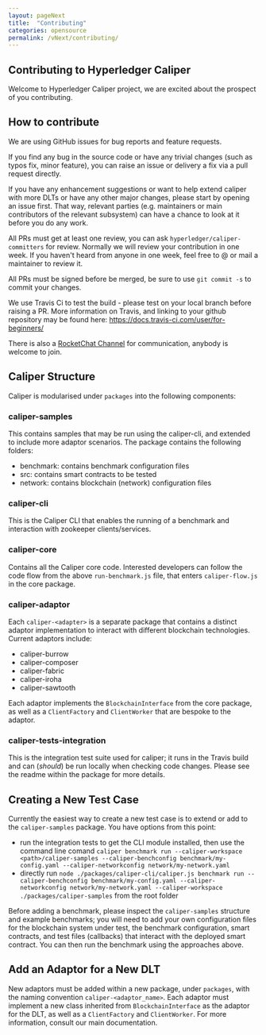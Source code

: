 ```yaml
---
layout: pageNext
title:  "Contributing"
categories: opensource
permalink: /vNext/contributing/
---
```


## Contributing to Hyperledger Caliper

Welcome to Hyperledger Caliper project, we are excited about the prospect of you contributing.

## How to contribute

We are using GitHub issues for bug reports and feature requests.

If you find any bug in the source code or have any trivial changes (such as typos fix, minor feature), you can raise an issue or delivery a fix via a pull request directly.

If you have any enhancement suggestions or want to help extend caliper with more DLTs or have any other major changes, please start by opening an issue first.
That way, relevant parties (e.g. maintainers or main contributors of the relevant subsystem) can have a chance to look at it before you do any work.

All PRs must get at least one review, you can ask `hyperledger/caliper-committers` for review.
Normally we will review your contribution in one week.
If you haven't heard from anyone in one week, feel free to @ or mail a maintainer to review it.

All PRs must be signed before be merged, be sure to use `git commit -s` to commit your changes.

We use Travis Ci to test the build - please test on your local branch before raising a PR. More information on Travis, and linking to your github repository may be found here: https://docs.travis-ci.com/user/for-beginners/
   
There is also a [RocketChat Channel](https://chat.hyperledger.org/channel/caliper) for communication, anybody is welcome to join. 

## Caliper Structure
Caliper is modularised under `packages` into the following components:

### caliper-samples
This contains samples that may be run using the caliper-cli, and extended to include more adaptor scenarios. The package contains the following folders:
- benchmark: contains benchmark configuration files
- src: contains smart contracts to be tested
- network: contains blockchain (network) configuration files

### caliper-cli
This is the Caliper CLI that enables the running of a benchmark and interaction with zookeeper clients/services. 

### caliper-core
Contains all the Caliper core code. Interested developers can follow the code flow from the above `run-benchmark.js` file, that enters `caliper-flow.js` in the core package.

### caliper-adaptor
Each `caliper-<adapter>` is a separate package that contains a distinct adaptor implementation to interact with different blockchain technologies. Current adaptors include:
- caliper-burrow
- caliper-composer
- caliper-fabric
- caliper-iroha
- caliper-sawtooth

Each adaptor implements the `BlockchainInterface` from the core package, as well as a `ClientFactory` and `ClientWorker` that are bespoke to the adaptor.

### caliper-tests-integration
This is the integration test suite used for caliper; it runs in the Travis build and can (*should*) be run locally when checking code changes. Please see the readme within the package for more details.

## Creating a New Test Case

Currently the easiest way to create a new test case is to extend or add to the `caliper-samples` package. You have options from this point:
- run the integration tests to get the CLI module installed, then use the command line comand `caliper benchmark run --caliper-workspace <path>/caliper-samples --caliper-benchconfig benchmark/my-config.yaml --caliper-networkconfig network/my-network.yaml`
- directly run `node ./packages/caliper-cli/caliper.js benchmark run --caliper-benchconfig benchmark/my-config.yaml --caliper-networkconfig network/my-network.yaml --caliper-workspace ./packages/caliper-samples` from the root folder

Before adding a benchmark, please inspect the `caliper-samples` structure and example benchmarks; you will need to add your own configuration files for the blockchain system under test, the benchmark configuration, smart contracts, and test files (callbacks) that interact with the deployed smart contract. You can then run the benchmark using the approaches above.
    
## Add an Adaptor for a New DLT
  
New adaptors must be added within a new package, under `packages`, with the naming convention `caliper-<adaptor_name>`. Each adaptor must implement a new class inherited from `BlockchainInterface` as the adaptor for the DLT, as well as a `ClientFactory` and `ClientWorker`. For more information, consult our main documentation.
  